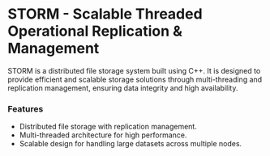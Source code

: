 # STORM - Scalable Threaded Operational Replication & Management

STORM is a distributed file storage system built using C++. It is designed to provide efficient and scalable storage solutions through multi-threading and replication management, ensuring data integrity and high availability.

### Features
- Distributed file storage with replication management.
- Multi-threaded architecture for high performance.
- Scalable design for handling large datasets across multiple nodes.